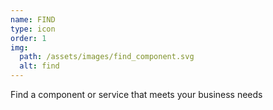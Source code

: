 ```yaml
---
name: FIND
type: icon
order: 1
img:
  path: /assets/images/find_component.svg
  alt: find
---
```

Find a component or service that meets your business needs
